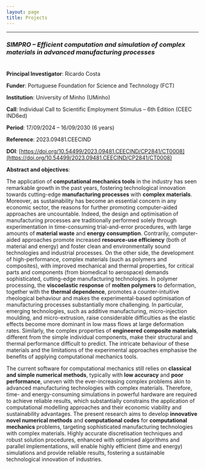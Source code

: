```yaml
---
layout: page
title: Projects
---
```


---

### _SIMPRO – Efficient computation and simulation of complex materials in advanced manufacturing processes_

<p style="margin-bottom:1cm;"></p>

**Principal Investigator**: Ricardo Costa

**Funder**: Portuguese Foundation for Science and Technology (FCT)

**Institution**: University of Minho (UMinho)

**Call**: Individual Call to Scientific Employment Stimulus – 6th Edition (CEEC IND6ed)

**Period**: 17/09/2024 – 16/09/2030 (6 years)

**Reference**: 2023.09481.CEECIND

**DOI**: [https://doi.org/10.54499/2023.09481.CEECIND/CP2841/CT0008](https://doi.org/10.54499/2023.09481.CEECIND/CP2841/CT0008)

**Abstract and objectives**:

The application of **computational mechanics tools** in the industry has seen remarkable growth in the past years, fostering technological innovation towards cutting-edge **manufacturing processes** with **complex materials**. Moreover, as sustainability has become an essential concern in any economic sector, the reasons for further promoting computer-aided approaches are uncountable. Indeed, the design and optimisation of manufacturing processes are traditionally performed solely through experimentation in time-consuming trial-and-error procedures, with large amounts of **material waste** and **energy consumption**. Contrarily, computer-aided approaches promote increased **resource-use efficiency** (both of material and energy) and foster clean and environmentally sound technologies and industrial processes. On the other side, the development of high-performance, complex materials (such as polymers and composites), with improved mechanical and thermal properties, for critical parts and components (from biomedical to aerospace) demands sophisticated, cutting-edge manufacturing technologies. In polymer processing, the **viscoelastic response** of **molten polymers** to deformation, together with the **thermal dependence**, promotes a counter-intuitive rheological behaviour and makes the experimental-based optimisation of manufacturing processes substantially more challenging. In particular, emerging technologies, such as additive manufacturing, micro-injection moulding, and micro-extrusion, raise considerable difficulties as the elastic effects become more dominant in low mass flows at large deformation rates. Similarly, the complex properties of **engineered composite materials**, different from the simple individual components, make their structural and thermal performance difficult to predict. The intricate behaviour of these materials and the limitations of the experimental approaches emphasise the benefits of applying computational mechanics tools.

The current so ftware for computational mechanics still relies on **classical and simple numerical methods**, typically with **low accuracy** and **poor performance**, uneven with the ever-increasing complex problems akin to advanced manufacturing technologies with complex materials. Therefore, time- and energy-consuming simulations in powerful hardware are required to achieve reliable results, which substantially constrains the application of computational modelling approaches and their economic viability and sustainability advantages. The present research aims to develop **innovative novel numerical methods** and **computational codes** for **computational mechanics** problems, targeting sophisticated manufacturing technologies with complex materials. Highly accurate discretisation techniques and robust solution procedures, enhanced with optimised algorithms and parallel implementations, will enable highly efficient (time and energy) simulations and provide reliable results, fostering a sustainable technological innovation of industries.
